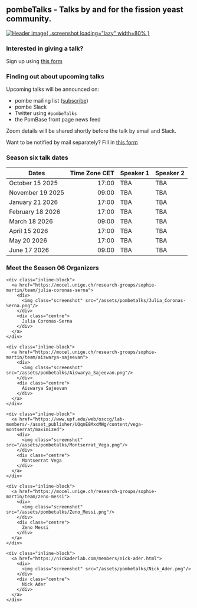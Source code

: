## pombeTalks - Talks by and for the fission yeast community.

[![Header image](assets/pombetalks-header.png){ .screenshot loading="lazy" width=80% }](assets/pombetalks-header.png)


### Interested in giving a talk?

Sign up using [this form](https://forms.gle/ZbirDDi6ZoWXFZia8)

### Finding out about upcoming talks

Upcoming talks will be announced on:

  - pombe mailing list ([subscribe](https://lists.cam.ac.uk/sympa/subscribe/ucam-pombelist?previous_action=info))
  - pombe Slack
  - Twitter using `#pombeTalks`
  - the PomBase front page news feed

Zoom details will be shared shortly before the talk by email and
Slack.

Want to be notified by mail separately?  Fill in
[this form](https://forms.gle/ZbirDDi6ZoWXFZia8)

### Season six talk dates

|Dates | Time Zone CET | Speaker 1 | Speaker 2 |
| --- | ---: | --- | --- |
|October 15 2025 | 17:00 | TBA | TBA |
|November 19 2025 | 09:00 | TBA | TBA |
|January 21 2026 | 17:00 | TBA | TBA |
|February 18 2026 | 17:00 | TBA | TBA |
|March 18 2026 | 09:00 | TBA | TBA |
|April 15 2026 | 17:00 | TBA | TBA |
|May 20 2026 | 17:00 | TBA | TBA |
|June 17 2026 | 09:00 | TBA | TBA |

### Meet the Season 06 Organizers

```{=html}
<div class="inline-block">
  <a href="https://mocel.unige.ch/research-groups/sophie-martin/team/julia-coronas-serna">
    <div>
      <img class="screenshot" src="/assets/pombetalks/Julia_Coronas-Serna.png"/>
    </div>
    <div class="centre">
      Julia Coronas-Serna
    </div>
  </a>
</div>

<div class="inline-block">
  <a href="https://mocel.unige.ch/research-groups/sophie-martin/team/aiswarya-sajeevan">
    <div>
      <img class="screenshot" src="/assets/pombetalks/Aiswarya_Sajeevan.png"/>
    </div>
    <div class="centre">
      Aiswarya Sajeevan
    </div>
  </a>
</div>

<div class="inline-block">
  <a href="https://www.upf.edu/web/osccg/lab-members/-/asset_publisher/UQqnE8MxcMWg/content/vega-montserrat/maximized">
    <div>
      <img class="screenshot" src="/assets/pombetalks/Montserrat_Vega.png"/>
    </div>
    <div class="centre">
      Montserrat Vega
    </div>
  </a>
</div>

<div class="inline-block">
  <a href="https://mocel.unige.ch/research-groups/sophie-martin/team/zeno-messi">
    <div>
      <img class="screenshot" src="/assets/pombetalks/Zeno_Messi.png"/>
    </div>
    <div class="centre">
      Zeno Messi
    </div>
  </a>
</div>

<div class="inline-block">
  <a href="https://nickaderlab.com/members/nick-ader.html">
    <div>
      <img class="screenshot" src="/assets/pombetalks/Nick_Ader.png"/>
    </div>
    <div class="centre">
      Nick Ader
    </div>
  </a>
</div>
```
